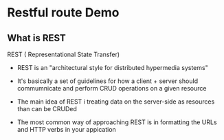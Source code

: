 # Restful route Demo

## What is REST

REST ( Representational State Transfer)

-   REST is an "architectural style for distributed hypermedia systems"

-   It's basically a set of guidelines for how a client + server should commumnicate and perform CRUD operations on a given resource

-   The main idea of REST i treating data on the server-side as resources than can be CRUDed

-   The most common way of approaching REST is in formatting the URLs and HTTP verbs in your appication
